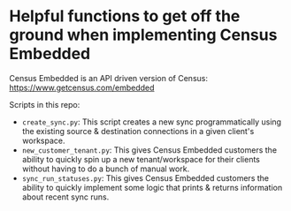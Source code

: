 # Helpful functions to get off the ground when implementing Census Embedded

Census Embedded is an API driven version of Census: https://www.getcensus.com/embedded

Scripts in this repo:
- `create_sync.py`: This script creates a new sync programmatically using the existing source & destination connections in a given client's workspace.
- `new_customer_tenant.py`: This gives Census Embedded customers the ability to quickly spin up a new tenant/workspace for their clients without having to do a bunch of manual work.
- `sync_run_statuses.py`: This gives Census Embedded customers the ability to quickly implement some logic that prints & returns information about recent sync runs.
